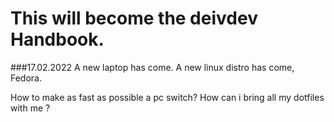 # This will become the deivdev Handbook. 

###17.02.2022
  A new laptop has come.
  A new linux distro has come, Fedora.

  How to make as fast as possible a pc switch? 
  How can i bring all my dotfiles with me ? 
